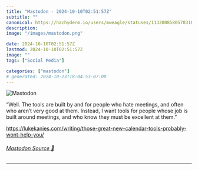 ```yaml
---
title: "Mastodon - 2024-10-10T02:51:57Z"
subtitle: ""
canonical: https://hachyderm.io/users/mweagle/statuses/113280858057031071
description:
image: "/images/mastodon.png"

date: 2024-10-10T02:51:57Z
lastmod: 2024-10-10T02:51:57Z
image: ""
tags: ["Social Media"]

categories: ["mastodon"]
# generated: 2024-10-23T18:04:53-07:00
---
```

![Mastodon](/images/mastodon.png)

<p>“Well. The tools are built by and for people who hate meetings, and often who aren’t very good at them. Instead, I want tools for people whose job is built around meetings, and who know they must be excellent at them.”</p><p><a href="https://lukekanies.com/writing/those-great-new-calendar-tools-probably-wont-help-you/" target="_blank" rel="nofollow noopener noreferrer" translate="no"><span class="invisible">https://</span><span class="ellipsis">lukekanies.com/writing/those-g</span><span class="invisible">reat-new-calendar-tools-probably-wont-help-you/</span></a></p>


###### [Mastodon Source 🐘](https://hachyderm.io/@mweagle/113280858057031071)

___
